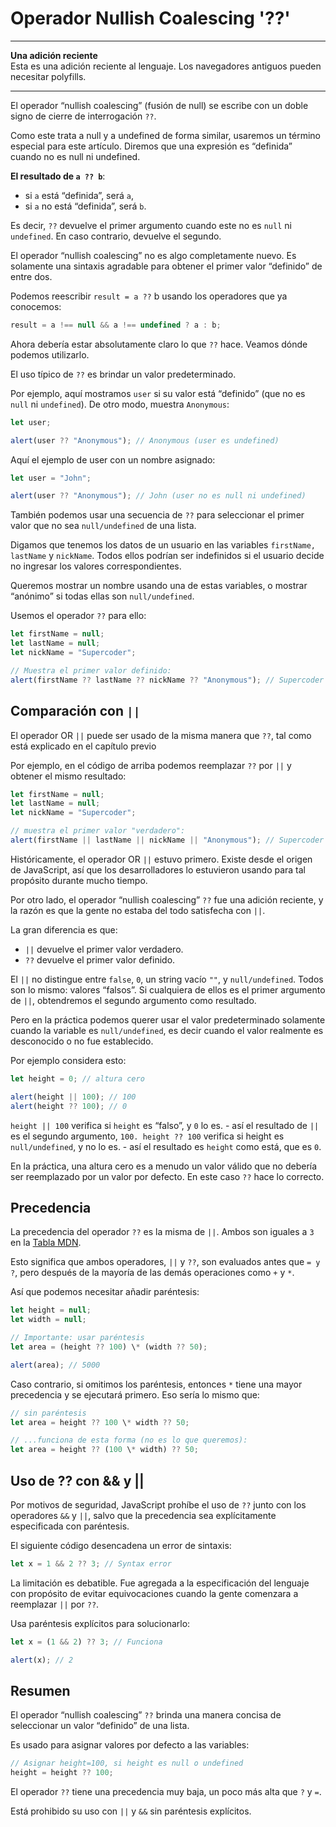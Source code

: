 # Operador Nullish Coalescing '??'

---

**Una adición reciente**<br>
Esta es una adición reciente al lenguaje. Los navegadores antiguos pueden necesitar polyfills.

---

El operador “nullish coalescing” (fusión de null) se escribe con un doble signo de cierre de interrogación `??`.

Como este trata a null y a undefined de forma similar, usaremos un término especial para este artículo. Diremos que una expresión es “definida” cuando no es null ni undefined.

**El resultado de `a ?? b`**:

- si `a` está “definida”, será `a`,
- si `a` no está “definida”, será `b`.

Es decir, `??` devuelve el primer argumento cuando este no es `null` ni `undefined`. En caso contrario, devuelve el segundo.

El operador “nullish coalescing” no es algo completamente nuevo. Es solamente una sintaxis agradable para obtener el primer valor “definido” de entre dos.

Podemos reescribir `result = a ??` b usando los operadores que ya conocemos:

```js
result = a !== null && a !== undefined ? a : b;
```

Ahora debería estar absolutamente claro lo que `??` hace. Veamos dónde podemos utilizarlo.

El uso típico de `??` es brindar un valor predeterminado.

Por ejemplo, aquí mostramos `user` si su valor está “definido” (que no es `null` ni `undefined`). De otro modo, muestra `Anonymous`:

```js
let user;

alert(user ?? "Anonymous"); // Anonymous (user es undefined)
```

Aquí el ejemplo de user con un nombre asignado:

```js
let user = "John";

alert(user ?? "Anonymous"); // John (user no es null ni undefined)
```

También podemos usar una secuencia de `??` para seleccionar el primer valor que no sea `null/undefined` de una lista.

Digamos que tenemos los datos de un usuario en las variables `firstName, lastName` y `nickName`. Todos ellos podrían ser indefinidos si el usuario decide no ingresar los valores correspondientes.

Queremos mostrar un nombre usando una de estas variables, o mostrar “anónimo” si todas ellas son `null/undefined`.

Usemos el operador `??` para ello:

```js
let firstName = null;
let lastName = null;
let nickName = "Supercoder";

// Muestra el primer valor definido:
alert(firstName ?? lastName ?? nickName ?? "Anonymous"); // Supercoder
```

## Comparación con `||`

El operador OR `||` puede ser usado de la misma manera que `??`, tal como está explicado en el capítulo previo

Por ejemplo, en el código de arriba podemos reemplazar `??` por `||` y obtener el mismo resultado:

```js
let firstName = null;
let lastName = null;
let nickName = "Supercoder";

// muestra el primer valor "verdadero":
alert(firstName || lastName || nickName || "Anonymous"); // Supercoder
```

Históricamente, el operador OR `||` estuvo primero. Existe desde el origen de JavaScript, así que los desarrolladores lo estuvieron usando para tal propósito durante mucho tiempo.

Por otro lado, el operador “nullish coalescing” `??` fue una adición reciente, y la razón es que la gente no estaba del todo satisfecha con `||`.

La gran diferencia es que:

- `||` devuelve el primer valor verdadero.
- `??` devuelve el primer valor definido.

El `||` no distingue entre `false`, `0`, un string vacío `""`, y `null/undefined`. Todos son lo mismo: valores “falsos”. Si cualquiera de ellos es el primer argumento de `||`, obtendremos el segundo argumento como resultado.

Pero en la práctica podemos querer usar el valor predeterminado solamente cuando la variable es `null/undefined`, es decir cuando el valor realmente es desconocido o no fue establecido.

Por ejemplo considera esto:

```js
let height = 0; // altura cero

alert(height || 100); // 100
alert(height ?? 100); // 0
```

`height || 100` verifica si `height` es “falso”, y `0` lo es. - así el resultado de `||` es el segundo argumento, `100. height ?? 100` verifica si height es `null/undefined`, y no lo es. - así el resultado es `height` como está, que es `0`.

En la práctica, una altura cero es a menudo un valor válido que no debería ser reemplazado por un valor por defecto. En este caso `??` hace lo correcto.

## Precedencia

La precedencia del operador `??` es la misma de `||`. Ambos son iguales a `3` en la [Tabla MDN](https://developer.mozilla.org/es/docs/Web/JavaScript/Reference/Operators/Operator_Precedence#Table).

Esto significa que ambos operadores, `||` y `??`, son evaluados antes que `= y ?`, pero después de la mayoría de las demás operaciones como `+` y `*`.

Así que podemos necesitar añadir paréntesis:

```js
let height = null;
let width = null;

// Importante: usar paréntesis
let area = (height ?? 100) \* (width ?? 50);

alert(area); // 5000
```

Caso contrario, si omitimos los paréntesis, entonces `*` tiene una mayor precedencia y se ejecutará primero. Eso sería lo mismo que:

```js
// sin paréntesis
let area = height ?? 100 \* width ?? 50;

// ...funciona de esta forma (no es lo que queremos):
let area = height ?? (100 \* width) ?? 50;
```

## Uso de ?? con && y ||

Por motivos de seguridad, JavaScript prohíbe el uso de `??` junto con los operadores `&&` y `||`, salvo que la precedencia sea explícitamente especificada con paréntesis.

El siguiente código desencadena un error de sintaxis:

```js
let x = 1 && 2 ?? 3; // Syntax error
```

La limitación es debatible. Fue agregada a la especificación del lenguaje con propósito de evitar equivocaciones cuando la gente comenzara a reemplazar `||` por `??`.

Usa paréntesis explícitos para solucionarlo:

```js
let x = (1 && 2) ?? 3; // Funciona

alert(x); // 2
```

## Resumen

El operador “nullish coalescing” `??` brinda una manera concisa de seleccionar un valor “definido” de una lista.

Es usado para asignar valores por defecto a las variables:

```js
// Asignar height=100, si height es null o undefined
height = height ?? 100;
```

El operador `??` tiene una precedencia muy baja, un poco más alta que `?` y `=`.

Está prohibido su uso con `||` y `&&` sin paréntesis explícitos.
